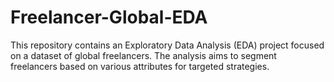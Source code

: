# Freelancer-Global-EDA
This repository contains an Exploratory Data Analysis (EDA) project focused on a dataset of global freelancers. The analysis aims to segment freelancers based on various attributes for targeted strategies.
